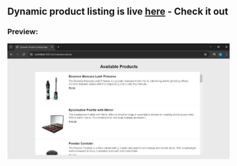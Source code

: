 ## Dynamic product listing is live [here](https://bharath-designer.github.io/Genspark_Tasks/Day48_June_17) - Check it out


### Preview:
![](Output.png)